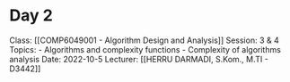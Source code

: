 # Day 2
Class: [[COMP6049001 - Algorithm Design and Analysis]]
Session: 3 & 4
Topics: 
	- Algorithms and complexity functions
	- Complexity of algorithms analysis
Date: 2022-10-5
Lecturer: [[HERRU DARMADI, S.Kom., M.TI - D3442]]
